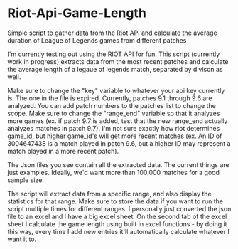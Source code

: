 # Riot-Api-Game-Length
Simple script to gather data from the Riot API and calculate the average duration of League of Legends games from different patches

I'm currently testing out using the RIOT API for fun. This script (currently work in progress) extracts data from the most recent patches and calculate the average length of a legaue of legends match, separated by divison as well. 


Make sure to change the "key" variable to whatever your api key currently is. The one in the file is expired. Currently, patches 9.1 through 9.6 are analyzed. You can add patch numbers to the patches list to change the scope. Make sure to change the "range_end" variable so that it analyzes more games (ex. if patch 9.7 is added, test that the new range_end actually analyzes matches in patch 9.7). I'm not sure exactly how riot determines game_id, but higher game_id's will get more recent matches (ex. An ID of 3004647438 is a match played in patch 9.6, but a higher ID may represent a match played in a more recent patch). 

The Json files you see contain all the extracted data. The current things are just examples. Ideally, we'd want more than 100,000 matches for a good sample size. 

The script will extract data from a specific range, and also display the statistics for that range. Make sure to store the data if you want to run the script multiple times for different ranges. I personally just converted the json file to an excel and I have a big excel sheet. On the second tab of the excel sheet I calculate the game length using built in excel functions - by doing it this way, every time I add new entries it'll automatically calculate whatever I want it to. 
